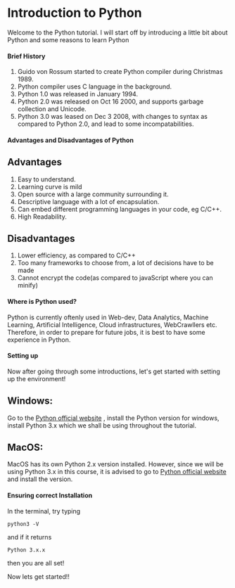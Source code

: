 # Introduction to Python

Welcome to the Python tutorial. I will start off by introducing a little bit about Python and some reasons to learn Python

#### Brief History
1. Guido von Rossum started to create Python compiler during Christmas 1989.
2. Python compiler uses C language in the background. 
3. Python 1.0 was released in January 1994.
4. Python 2.0 was released on Oct 16 2000, and supports garbage collection and Unicode.
5. Python 3.0 was leased on Dec 3 2008, with changes to syntax as compared to Python 2.0, and lead to some incompatabilities. 


#### Advantages and Disadvantages of Python

## Advantages
1. Easy to understand.
2. Learning curve is mild
3. Open source with a large community surrounding it.
4. Descriptive language with a lot of encapsulation.
5. Can embed different programming languages in your code, eg C/C++.
6. High Readability.

## Disadvantages
1. Lower efficiency, as compared to C/C++
2. Too many frameworks to choose from, a lot of decisions have to be made
3. Cannot encrypt the code(as compared to javaScript where you can minify)


#### Where is Python used?

Python is currently oftenly used in Web-dev, Data Analytics, Machine Learning, Artificial Intelligence, Cloud infrastructures, WebCrawllers etc. Therefore, in order to prepare for future jobs, it is best to have some experience in Python. 



#### Setting up

Now after going through some introductions, let's get started with setting up the environment!

## Windows: 
Go to the [Python official website](https://www.python.org) , install the Python version for windows, install Python 3.x which we shall be using throughout the tutorial.

## MacOS:

MacOS has its own Python 2.x version installed. However, since we will be using Python 3.x in this course, it is advised to go to [Python official website](https://www.python.org) and install the version. 

#### Ensuring correct Installation

In the terminal, try typing 
```
python3 -V
```
and if it returns
``` 
Python 3.x.x
```
then you are all set!

Now lets get started!!


